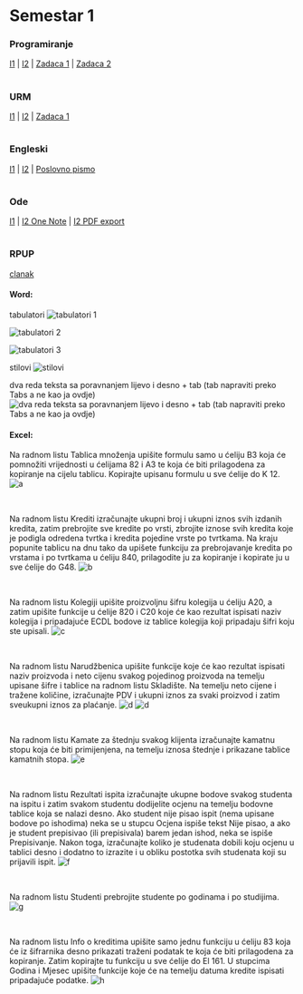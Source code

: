 # Semestar 1
### Programiranje
[I1](https://github.com/frainfreeze/studying/tree/master/university/10004-prog/home%20exercises%201)
| [I2](https://github.com/frainfreeze/studying/tree/master/university/10004-prog/home%20exercises%202)
 | [Zadaca 1](https://github.com/frainfreeze/studying/blob/master/university/skripte/PROG_I1.pdf)
 | [Zadaca 2](https://github.com/frainfreeze/studying/tree/master/university/10004-prog/homeworks/DZ2)


#
### URM
[I1](https://github.com/frainfreeze/studying/blob/master/university/skripte/URM_I1.pdf)
 | [I2](https://github.com/frainfreeze/studying/blob/master/university/skripte/URM_I2.pdf) 
 | [Zadaca 1](https://github.com/frainfreeze/studying/tree/master/university/10005-networks/IP%20calculator%20homework)



#
### Engleski
[I1](https://github.com/frainfreeze/studying/blob/master/university/skripte/ENG_I1.pdf)
 | [I2](https://github.com/frainfreeze/studying/blob/master/university/skripte/ENG-VOCABULARY.pdf)
 | [Poslovno pismo](https://github.com/frainfreeze/studying/blob/master/university/skripte/tkucar-letter.pdf)

#
### Ode
[I1](https://github.com/frainfreeze/studying/blob/master/university/skripte/ODE.pdf)
 | [I2 One Note](https://github.com/frainfreeze/studying/raw/master/university/skripte/ode%20skripta%20pt%202.onepkg)
 | [I2 PDF export](https://github.com/frainfreeze/studying/blob/master/university/skripte/ode%20skripta%20pt%202.pdf)
 
#
### RPUP
[clanak](https://github.com/frainfreeze/studying/blob/master/university/skripte/tkucar-Kriptovalute-novac_buducnosti.pdf)


#### Word:
tabulatori
![tabulatori 1](https://i.imgur.com/8uGm8Gs.gif)

![tabulatori 2](https://i.imgur.com/0wJcTjx.gif)

![tabulatori 3](https://i.imgur.com/4wOYHFN.gif)

stilovi
![stilovi](https://i.imgur.com/vBN3gRS.gif)

dva reda teksta sa poravnanjem lijevo i desno + tab (tab napraviti preko Tabs a ne kao ja ovdje)
![dva reda teksta sa poravnanjem lijevo i desno + tab (tab napraviti preko Tabs a ne kao ja ovdje)](https://i.imgur.com/lhfvOjr.gif)

#### Excel:
Na radnom listu Tablica množenja upišite formulu samo u ćeliju B3 koja će pomnožiti 
vrijednosti u ćelijama 82 i A3 te koja će biti prilagodena za kopiranje na cijelu tablicu. 
Kopirajte upisanu formulu u sve ćelije do K 12. 
![a](https://i.imgur.com/NfMja5x.png)

<br>

Na radnom listu Krediti izračunajte ukupni broj i ukupni iznos svih izdanih kredita, 
zatim prebrojite sve kredite po vrsti, zbrojite iznose svih kredita koje je podigla 
odredena tvrtka i kredita pojedine vrste po tvrtkama. Na kraju popunite tablicu na dnu 
tako da upišete funkciju za prebrojavanje kredita po vrstama i po tvrtkama u ćeliju 840, 
prilagodite ju za kopiranje i kopirate ju u sve ćelije do G48. 
![b](https://i.imgur.com/OfXUHUK.png)

<br>

Na radnom listu Kolegiji upišite proizvoljnu šifru kolegija u ćeliju A20, a zatim upišite 
funkcije u ćelije 820 i C20 koje će kao rezultat ispisati naziv kolegija i pripadajuće ECDL 
bodove iz tablice kolegija koji pripadaju šifri koju ste upisali. 
![c](https://i.imgur.com/mhwMZ29.png)

<br>

Na radnom listu Narudžbenica upišite funkcije koje će kao rezultat ispisati naziv 
proizvoda i neto cijenu svakog pojedinog proizvoda na temelju upisane šifre i tablice 
na radnom listu Skladište. Na temelju neto cijene i tražene količine, izračunajte PDV i 
ukupni iznos za svaki proizvod i zatim sveukupni iznos za plaćanje. 
![d](https://i.imgur.com/q9lbXqj.png)
![d](https://i.imgur.com/s1w8gxa.png)

<br>

Na radnom listu Kamate za štednju svakog klijenta izračunajte kamatnu stopu koja će 
biti primijenjena, na temelju iznosa štednje i prikazane tablice kamatnih stopa. 
![e](https://i.imgur.com/0YtYlZa.png)

<br>

Na radnom listu Rezultati ispita izračunajte ukupne bodove svakog studenta na ispitu 
i zatim svakom studentu dodijelite ocjenu na temelju bodovne tablice koja se nalazi 
desno. Ako student nije pisao ispit (nema upisane bodove po ishodima) neka se u 
stupcu Ocjena ispiše tekst Nije pisao, a ako je student prepisivao (ili prepisivala) barem 
jedan ishod, neka se ispiše Prepisivanje. Nakon toga, izračunajte koliko je studenata 
dobili koju ocjenu u tablici desno i dodatno to izrazite i u obliku postotka svih studenata 
koji su prijavili ispit. 
![f](https://i.imgur.com/L5XLUMM.png)

<br>

Na radnom listu Studenti prebrojite studente po godinama i po studijima. 
![g](https://i.imgur.com/h9ih3y0.png)

<br>

Na radnom listu Info o kreditima upišite samo jednu funkciju u ćeliju 83 koja će iz 
šifrarnika desno prikazati traženi podatak te koja će biti prilagodena za kopiranje. Zatim 
kopirajte tu funkciju u sve ćelije do El 161. U stupcima Godina i Mjesec upišite funkcije 
koje će na temelju datuma kredite ispisati pripadajuće podatke. 
![h](https://i.imgur.com/19yVCv6.png)
